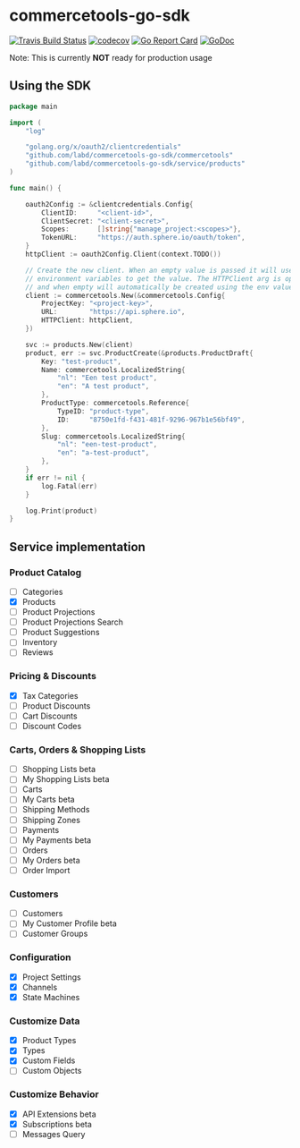 # commercetools-go-sdk

[![Travis Build Status](https://travis-ci.org/labd/commercetools-go-sdk.svg?branch=master)](https://travis-ci.org/labd/commercetools-go-sdk)
[![codecov](https://codecov.io/gh/LabD/commercetools-go-sdk/branch/master/graph/badge.svg)](https://codecov.io/gh/LabD/commercetools-go-sdk)
[![Go Report Card](https://goreportcard.com/badge/github.com/labd/commercetools-go-sdk)](https://goreportcard.com/report/github.com/labd/commercetools-go-sdk)
[![GoDoc](https://godoc.org/github.com/labd/commercetools-go-sdk?status.svg)](https://godoc.org/github.com/labd/commercetools-go-sdk)

Note: This is currently **NOT** ready for production usage

## Using the SDK


```go
package main

import (
    "log"

    "golang.org/x/oauth2/clientcredentials"
    "github.com/labd/commercetools-go-sdk/commercetools"
    "github.com/labd/commercetools-go-sdk/service/products"
)

func main() {

    oauth2Config := &clientcredentials.Config{
        ClientID:     "<client-id>",
        ClientSecret: "<client-secret>",
        Scopes:       []string{"manage_project:<scopes>"},
        TokenURL:     "https://auth.sphere.io/oauth/token",
    }
    httpClient := oauth2Config.Client(context.TODO())

    // Create the new client. When an empty value is passed it will use the CTP_*
    // environment variables to get the value. The HTTPClient arg is optional,
    // and when empty will automatically be created using the env values.
    client := commercetools.New(&commercetools.Config{
        ProjectKey: "<project-key>",
        URL:        "https://api.sphere.io",
        HTTPClient: httpClient,
    })

    svc := products.New(client)
    product, err := svc.ProductCreate(&products.ProductDraft{
        Key: "test-product",
        Name: commercetools.LocalizedString{
            "nl": "Een test product",
            "en": "A test product",
        },
        ProductType: commercetools.Reference{
            TypeID: "product-type",
            ID:     "8750e1fd-f431-481f-9296-967b1e56bf49",
        },
        Slug: commercetools.LocalizedString{
            "nl": "een-test-product",
            "en": "a-test-product",
        },
    }
    if err != nil {
        log.Fatal(err)
    }

    log.Print(product)
}
```

## Service implementation

### Product Catalog

 - [ ] Categories
 - [x] Products
 - [ ] Product Projections
 - [ ] Product Projections Search
 - [ ] Product Suggestions
 - [ ] Inventory
 - [ ] Reviews

### Pricing & Discounts

 - [x] Tax Categories
 - [ ] Product Discounts
 - [ ] Cart Discounts
 - [ ] Discount Codes

### Carts, Orders & Shopping Lists

 - [ ] Shopping Lists beta
 - [ ] My Shopping Lists beta
 - [ ] Carts
 - [ ] My Carts beta
 - [ ] Shipping Methods
 - [ ] Shipping Zones
 - [ ] Payments
 - [ ] My Payments beta
 - [ ] Orders
 - [ ] My Orders beta
 - [ ] Order Import

### Customers

 - [ ] Customers
 - [ ] My Customer Profile beta
 - [ ] Customer Groups

### Configuration

 - [x] Project Settings
 - [x] Channels
 - [x] State Machines

### Customize Data

 - [x] Product Types
 - [x] Types
 - [x] Custom Fields
 - [ ] Custom Objects

### Customize Behavior

 - [x] API Extensions beta
 - [x] Subscriptions beta
 - [ ] Messages Query
